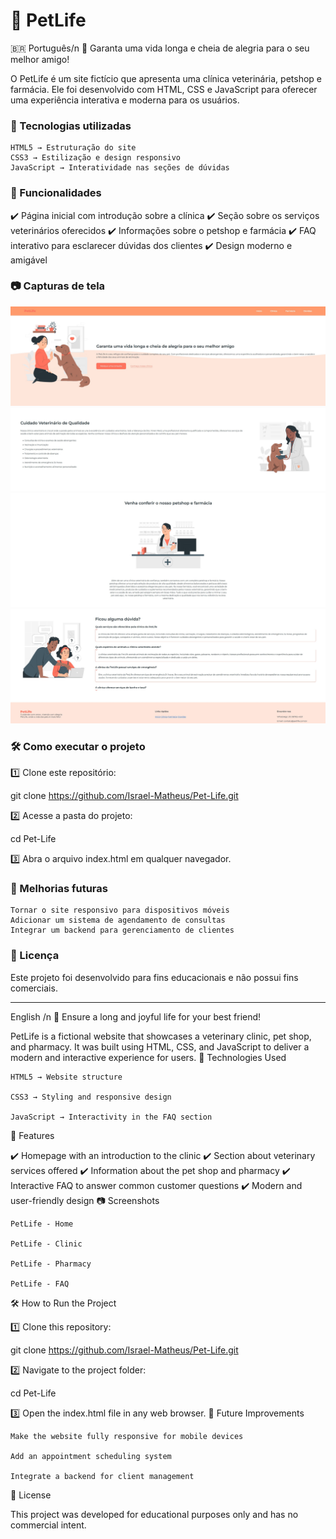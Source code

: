 # 🐾 PetLife

🇧🇷 Português/n
🌟 Garanta uma vida longa e cheia de alegria para o seu melhor amigo!

O PetLife é um site fictício que apresenta uma clínica veterinária, petshop e farmácia. Ele foi desenvolvido com HTML, CSS e JavaScript para oferecer uma experiência interativa e moderna para os usuários.

### 🚀 Tecnologias utilizadas

    HTML5 → Estruturação do site
    CSS3 → Estilização e design responsivo
    JavaScript → Interatividade nas seções de dúvidas

### 🎯 Funcionalidades

✔️ Página inicial com introdução sobre a clínica
✔️ Seção sobre os serviços veterinários oferecidos
✔️ Informações sobre o petshop e farmácia
✔️ FAQ interativo para esclarecer dúvidas dos clientes
✔️ Design moderno e amigável

### 📷 Capturas de tela

![PetLife - Início](imgs/inicio.jpg)
![PetLife - Clínica](imgs/clinica.jpg)
![PetLife - Farmácia](imgs/farmacia.jpg)
![PetLife - Dúvidas](imgs/duvidas.jpg)


### 🛠 Como executar o projeto

1️⃣ Clone este repositório:

git clone https://github.com/Israel-Matheus/Pet-Life.git

2️⃣ Acesse a pasta do projeto:

cd Pet-Life

3️⃣ Abra o arquivo index.html em qualquer navegador.

### 📌 Melhorias futuras

    Tornar o site responsivo para dispositivos móveis
    Adicionar um sistema de agendamento de consultas
    Integrar um backend para gerenciamento de clientes

### 📜 Licença

Este projeto foi desenvolvido para fins educacionais e não possui fins comerciais.

---

English
/n
🌟 Ensure a long and joyful life for your best friend!

PetLife is a fictional website that showcases a veterinary clinic, pet shop, and pharmacy. It was built using HTML, CSS, and JavaScript to deliver a modern and interactive experience for users.
🚀 Technologies Used

    HTML5 → Website structure

    CSS3 → Styling and responsive design

    JavaScript → Interactivity in the FAQ section

🎯 Features

✔️ Homepage with an introduction to the clinic
✔️ Section about veterinary services offered
✔️ Information about the pet shop and pharmacy
✔️ Interactive FAQ to answer common customer questions
✔️ Modern and user-friendly design
📷 Screenshots

    PetLife - Home

    PetLife - Clinic

    PetLife - Pharmacy

    PetLife - FAQ

🛠 How to Run the Project

1️⃣ Clone this repository:

git clone https://github.com/Israel-Matheus/Pet-Life.git

2️⃣ Navigate to the project folder:

cd Pet-Life

3️⃣ Open the index.html file in any web browser.
📌 Future Improvements

    Make the website fully responsive for mobile devices

    Add an appointment scheduling system

    Integrate a backend for client management

📜 License

This project was developed for educational purposes only and has no commercial intent.
